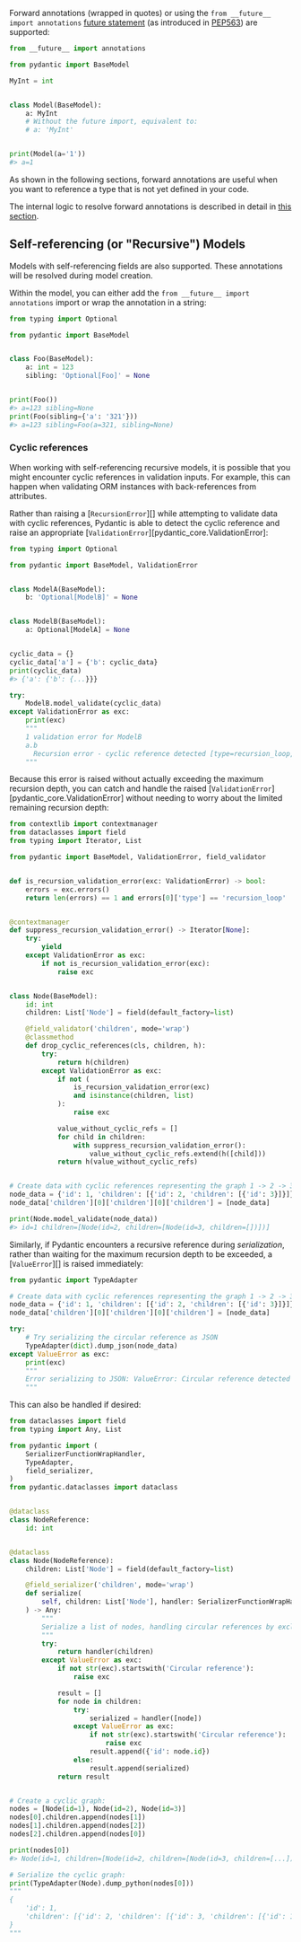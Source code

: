 Forward annotations (wrapped in quotes) or using the `from __future__ import annotations` [future statement]
(as introduced in [PEP563](https://www.python.org/dev/peps/pep-0563/)) are supported:

```py
from __future__ import annotations

from pydantic import BaseModel

MyInt = int


class Model(BaseModel):
    a: MyInt
    # Without the future import, equivalent to:
    # a: 'MyInt'


print(Model(a='1'))
#> a=1
```

As shown in the following sections, forward annotations are useful when you want to reference
a type that is not yet defined in your code.

The internal logic to resolve forward annotations is described in detail in [this section](../internals/resolving_annotations.md).

## Self-referencing (or "Recursive") Models

Models with self-referencing fields are also supported. These annotations will be resolved during model creation.

Within the model, you can either add the `from __future__ import annotations` import or wrap the annotation
in a string:

```py
from typing import Optional

from pydantic import BaseModel


class Foo(BaseModel):
    a: int = 123
    sibling: 'Optional[Foo]' = None


print(Foo())
#> a=123 sibling=None
print(Foo(sibling={'a': '321'}))
#> a=123 sibling=Foo(a=321, sibling=None)
```

### Cyclic references

When working with self-referencing recursive models, it is possible that you might encounter cyclic references
in validation inputs. For example, this can happen when validating ORM instances with back-references from
attributes.

Rather than raising a [`RecursionError`][] while attempting to validate data with cyclic references, Pydantic is able
to detect the cyclic reference and raise an appropriate [`ValidationError`][pydantic_core.ValidationError]:

```py
from typing import Optional

from pydantic import BaseModel, ValidationError


class ModelA(BaseModel):
    b: 'Optional[ModelB]' = None


class ModelB(BaseModel):
    a: Optional[ModelA] = None


cyclic_data = {}
cyclic_data['a'] = {'b': cyclic_data}
print(cyclic_data)
#> {'a': {'b': {...}}}

try:
    ModelB.model_validate(cyclic_data)
except ValidationError as exc:
    print(exc)
    """
    1 validation error for ModelB
    a.b
      Recursion error - cyclic reference detected [type=recursion_loop, input_value={'a': {'b': {...}}}, input_type=dict]
    """
```

Because this error is raised without actually exceeding the maximum recursion depth, you can catch and
handle the raised [`ValidationError`][pydantic_core.ValidationError] without needing to worry about the limited
remaining recursion depth:

```python
from contextlib import contextmanager
from dataclasses import field
from typing import Iterator, List

from pydantic import BaseModel, ValidationError, field_validator


def is_recursion_validation_error(exc: ValidationError) -> bool:
    errors = exc.errors()
    return len(errors) == 1 and errors[0]['type'] == 'recursion_loop'


@contextmanager
def suppress_recursion_validation_error() -> Iterator[None]:
    try:
        yield
    except ValidationError as exc:
        if not is_recursion_validation_error(exc):
            raise exc


class Node(BaseModel):
    id: int
    children: List['Node'] = field(default_factory=list)

    @field_validator('children', mode='wrap')
    @classmethod
    def drop_cyclic_references(cls, children, h):
        try:
            return h(children)
        except ValidationError as exc:
            if not (
                is_recursion_validation_error(exc)
                and isinstance(children, list)
            ):
                raise exc

            value_without_cyclic_refs = []
            for child in children:
                with suppress_recursion_validation_error():
                    value_without_cyclic_refs.extend(h([child]))
            return h(value_without_cyclic_refs)


# Create data with cyclic references representing the graph 1 -> 2 -> 3 -> 1
node_data = {'id': 1, 'children': [{'id': 2, 'children': [{'id': 3}]}]}
node_data['children'][0]['children'][0]['children'] = [node_data]

print(Node.model_validate(node_data))
#> id=1 children=[Node(id=2, children=[Node(id=3, children=[])])]
```

Similarly, if Pydantic encounters a recursive reference during _serialization_, rather than waiting
for the maximum recursion depth to be exceeded, a [`ValueError`][] is raised immediately:

```py
from pydantic import TypeAdapter

# Create data with cyclic references representing the graph 1 -> 2 -> 3 -> 1
node_data = {'id': 1, 'children': [{'id': 2, 'children': [{'id': 3}]}]}
node_data['children'][0]['children'][0]['children'] = [node_data]

try:
    # Try serializing the circular reference as JSON
    TypeAdapter(dict).dump_json(node_data)
except ValueError as exc:
    print(exc)
    """
    Error serializing to JSON: ValueError: Circular reference detected (id repeated)
    """
```

This can also be handled if desired:

```py
from dataclasses import field
from typing import Any, List

from pydantic import (
    SerializerFunctionWrapHandler,
    TypeAdapter,
    field_serializer,
)
from pydantic.dataclasses import dataclass


@dataclass
class NodeReference:
    id: int


@dataclass
class Node(NodeReference):
    children: List['Node'] = field(default_factory=list)

    @field_serializer('children', mode='wrap')
    def serialize(
        self, children: List['Node'], handler: SerializerFunctionWrapHandler
    ) -> Any:
        """
        Serialize a list of nodes, handling circular references by excluding the children.
        """
        try:
            return handler(children)
        except ValueError as exc:
            if not str(exc).startswith('Circular reference'):
                raise exc

            result = []
            for node in children:
                try:
                    serialized = handler([node])
                except ValueError as exc:
                    if not str(exc).startswith('Circular reference'):
                        raise exc
                    result.append({'id': node.id})
                else:
                    result.append(serialized)
            return result


# Create a cyclic graph:
nodes = [Node(id=1), Node(id=2), Node(id=3)]
nodes[0].children.append(nodes[1])
nodes[1].children.append(nodes[2])
nodes[2].children.append(nodes[0])

print(nodes[0])
#> Node(id=1, children=[Node(id=2, children=[Node(id=3, children=[...])])])

# Serialize the cyclic graph:
print(TypeAdapter(Node).dump_python(nodes[0]))
"""
{
    'id': 1,
    'children': [{'id': 2, 'children': [{'id': 3, 'children': [{'id': 1}]}]}],
}
"""
```

[future statement]: https://docs.python.org/3/reference/simple_stmts.html#future
